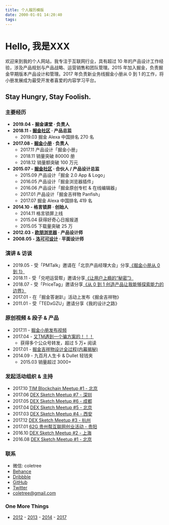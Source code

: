 ```yaml
---
title: 个人履历模版
date: 2000-01-01 14:20:40
tags:
---
```


# Hello, 我是XXX

欢迎来到我的个人网站，我专注于互联网行业，具有超过 10 年的产品设计工作经验，涉及产品规划与产品战略、运营销售和团队管理。2015 年加入掘金，负责掘金早期版本产品设计和管理。2017 年负责新业务线掘金小册从 0 到 1 的工作，将小册发展成为最受开发者喜爱的内容学习平台。

## Stay Hungry, Stay Foolish.

### 主要经历

- **2019.04 - 掘金课堂 · 负责人**
- **2018.11 - [掘金社区](https://www.juejin.im) · 产品总监**
  - 2019.03 掘金 Alexa 中国排名 270 名
- **2017.08 - [掘金小册](https://www.juejin.im/books) · 负责人**
  - 2017.11 产品设计「掘金小册」
  - 2018.11 销量突破 80000 册
  - 2018.12 销量额突破 100 万元
- **2015.07 - [掘金社区](https://www.juejin.im) · 合伙人 / 产品设计总监**
  - 2015.09 产品设计「掘金 2.0 App & Logo」
  - 2016.05 产品设计「掘金浏览器插件」
  - 2016.06 产品设计「掘金原创专栏 & 在线编辑器」
  - 2017.01 产品设计「掘金吉祥物 Panfish」
  - 2017.07 掘金 Alexa 中国排名 419 名
- **2014.10 - 格言锁屏 · 创始人**
  - 2014.11 格言锁屏上线
  - 2015.04 获得好奇心日报报道
  - 2015.05 下载量突破 25 万
- **2012.03 - [欧朋浏览器](https://www.oupeng.com) · 产品设计师**
- **2008.05 - [洛可可设计](https://www.lkkdesign.com) · 平面设计师**

### 演讲 & 访谈

- 2019.05 - 受「PMTalk」邀请在「北京产品经理大会」分享[《掘金小册从 0 到 1》](https://www.huodongxing.com/event/9484840686200)
- 2018.11 - 受「兑吧运营帮」邀请分享[《让用户上瘾的“秘密”》](https://www.huodongxing.com/event/8464781535800)
- 2018.07 - 受「PriceTag」邀请分享[《从 0 到 1 创造产品让我能够探索能力的边界》](https://mp.weixin.qq.com/s/gCF1XEtOoCVYsu6WNg64Cw)
- 2017.01 - 在「掘金答谢趴」活动上发布《掘金吉祥物》
- 2011.01 - 受「TEDxGZU」邀请分享《我的设计之路》

### 原创视频 & 段子 & 产品

- 2017.11 - [掘金小册发布视频](https://juejin.im/post/5a13bb4c6fb9a045055dbf8e) 
- 2017.04 - [又TM遇到一个骗方案的！！！](https://mp.weixin.qq.com/s/RcY256Y-4f5lB3S1prY5dA) 
  - 获得多个公众号转发，超过 5 万+ 阅读
- 2017.01 - [掘金吉祥物设计全过程(内幕揭秘)](https://juejin.im/post/58803ebe128fe10065c8108c)  
- 2014.09 - 九百月人生卡 & Dullet 轻钱夹
  - 2015.03 销量超过 3000+

### 发起活动组织 & 主持

- 2017.10 [TIM Blockchain Meetup #1 - 北京](https://mp.weixin.qq.com/s/UyOp7H6u7wuWHJBCiRBsEg)
- 2017.06 [DEX Sketch Meetup #7 - 深圳](https://mp.weixin.qq.com/s/GZkLbtx_2wGQ_YgvOCAR8A)
- 2017.05 [DEX Sketch Meetup #6 - 成都](https://mp.weixin.qq.com/s/CmSquysch3sWxPysDFRL5w)
- 2017.04 [DEX Sketch Meetup #5 - 北京](https://mp.weixin.qq.com/s/laPFfxxCR2JnX_nU7wi8jg)
- 2017.03 [DEX Sketch Meetup #4 - 西安](https://mp.weixin.qq.com/s/K8MnmDAyaVsR7nFtRF73nw)
- 2017.12 [DEX Sketch Meetup #3 - 杭州](https://mp.weixin.qq.com/s/ell5J7u_FhtgexRJeI1mJA)
- 2017.01 [62G 贵州帮互联网创业活动 - 贵阳](https://mp.weixin.qq.com/s/m2-zBtTtyeBNWPqkyre7tQ)
- 2016.10 [DEX Sketch Meetup #2 - 上海](https://mp.weixin.qq.com/s/Hsn17kkha1oUvWlsDzidkw)
- 2016.08 [DEX Sketch Meetup #1 - 北京](https://mp.weixin.qq.com/s/Rimdi4MDMYw5kXIe-OjhVQ)

### 联系

- 微信: coletree 
- [Behance](https://www.behance.net/coletree) 
- [Dribbble](http://dribbble.com/yangxinlin) 
- [GitHub](http://github.com/yangxinlin) 
- [Twitter](http://twitter.com/coletree) 
- coletree@gmail.com 

### One More Things 

- [2012](http://yangxinlin.com/2012) - [2013](http://yangxinlin.com/2013) - [2014](http://yangxinlin.com/2014) - [2017](http://yangxinlin.com/2017)